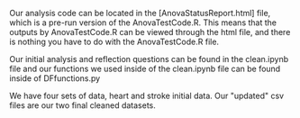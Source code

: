 Our analysis code can be located in the [AnovaStatusReport.html] file, which is a pre-run version of the AnovaTestCode.R.
This means that the outputs by AnovaTestCode.R can be viewed through the html file, and there is nothing you have to do with the AnovaTestCode.R file.

Our initial analysis and reflection questions can be found in the clean.ipynb file and our functions we used inside of the clean.ipynb file can be found
inside of DFfunctions.py

We have four sets of data, heart and stroke initial data. Our "updated" csv files are our two final cleaned datasets.
